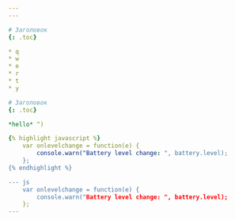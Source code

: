 ```yaml
---
---

# Заголовок
{: .toc}

* q
* w
* e
* r
* t
* y

# Заголовок
{: .toc}

*hello* ^)

{% highlight javascript %}
    var onlevelchange = function(e) {
        console.warn("Battery level change: ", battery.level);
    };
{% endhighlight %}

--- js
    var onlevelchange = function(e) {
        console.warn("Battery level change: ", battery.level);
    };
---
```

